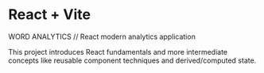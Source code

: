 # React + Vite

WORD ANALYTICS // React modern analytics application

This project introduces React fundamentals and more intermediate concepts like
reusable component techniques and derived/computed state.
